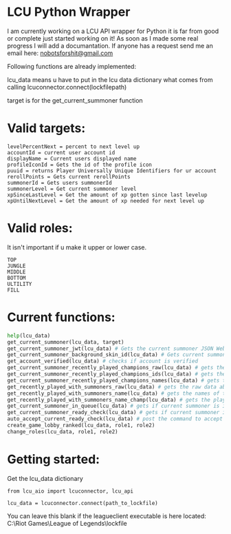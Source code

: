 # LCU Python Wrapper
I am currently working on a LCU API wrapper for Python it is far from good or complete just started working on it!
As soon as I made some real progress I will add a documantation. If anyone has a request send me an email here: nobotsforshit@gmail.com

Following functions are already implemented:

lcu_data means u have to put in the lcu data dictionary what comes from calling lcuconnector.connect(lockfilepath)

target is for the get_current_summoner function
# Valid targets:
```
levelPercentNext = percent to next level up
accountId = current user account id
displayName = Current users displayed name
profileIconId = Gets the id of the profile icon
puuid = returns Player Universally Unique Identifiers for ur account
rerollPoints = Gets current rerollPoints
summonerId = Gets users summonerId
summonerLevel = Get current summoner level
xpSinceLastLevel = Get the amount of xp gotten since last levelup
xpUntilNextLevel = Get the amount of xp needed for next level up
```

# Valid roles:
It isn't important if u make it upper or lower case.
```text
TOP
JUNGLE
MIDDLE
BOTTOM
ULTILITY
FILL
```

# Current functions:

```python
help(lcu_data)
get_current_summoner(lcu_data, target)
get_current_summoner_jwt(lcu_data) # Gets the current summoner JSON Web token
get_current_summoner_background_skin_id(lcu_data) # Gets current summoner background id
get_account_verified(lcu_data) # checks if account is verified
get_current_summoner_recently_played_champions_raw(lcu_data) # gets the "raw" json data for the recently played champions
get_current_summoner_recently_played_champions_ids(lcu_data) # gets the ids of the recently played champs
get_current_summoner_recently_played_champions_names(lcu_data) # gets the names of the recently played champs
get_recently_played_with_summoners_raw(lcu_data) # gets the raw data about the summoners you recently played with
get_recently_played_with_summoners_name(lcu_data) # gets the names of the players you recently played with
get_recently_played_with_summoners_name_champ(lcu_data) # gets the players you played with recently names and champions 
get_current_summoner_in_queue(lcu_data) # gets if current summoner is in queue
get_current_summoner_ready_check(lcu_data) # gets if current summoner is in ready check
auto_accept_current_ready_check(lcu_data) # post the command to accept request if summoner is in ready check
create_game_lobby_ranked(lcu_data, role1, role2)
change_roles(lcu_data, role1, role2)
```

# Getting started:
Get the lcu_data dictionary
```
from lcu_aio import lcuconnector, lcu_api

lcu_data = lcuconnector.connect(path_to_lockfile)
```
You can leave this blank if the leagueclient executable is here located: C:\Riot Games\League of Legends\lockfile
